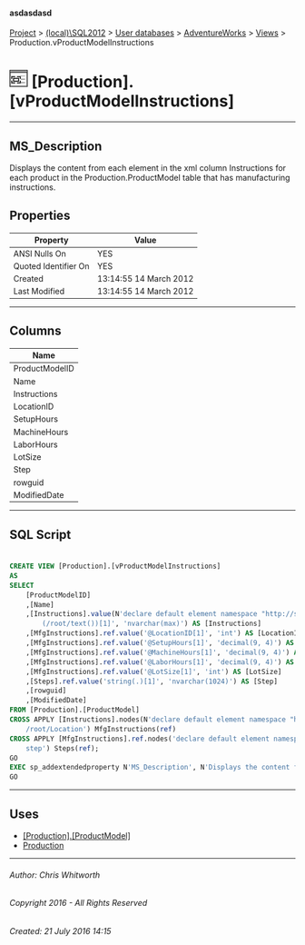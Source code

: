 #### asdasdasd

[Project](../../../../index.md) > [(local)\\SQL2012](../../../index.md) > [User databases](../../index.md) > [AdventureWorks](../index.md) > [Views](Views.md) > Production.vProductModelInstructions

# ![Views](../../../../Images/View32.png) [Production].[vProductModelInstructions]

---

## <a name="#description"></a>MS_Description

Displays the content from each element in the xml column Instructions for each product in the Production.ProductModel table that has manufacturing instructions.

## <a name="#properties"></a>Properties

| Property | Value |
|---|---|
| ANSI Nulls On | YES |
| Quoted Identifier On | YES |
| Created | 13:14:55 14 March 2012 |
| Last Modified | 13:14:55 14 March 2012 |


---

## <a name="#columns"></a>Columns

| Name |
|---|
| ProductModelID |
| Name |
| Instructions |
| LocationID |
| SetupHours |
| MachineHours |
| LaborHours |
| LotSize |
| Step |
| rowguid |
| ModifiedDate |


---

## <a name="#sqlscript"></a>SQL Script

```sql

CREATE VIEW [Production].[vProductModelInstructions] 
AS 
SELECT 
    [ProductModelID] 
    ,[Name] 
    ,[Instructions].value(N'declare default element namespace "http://schemas.microsoft.com/sqlserver/2004/07/adventure-works/ProductModelManuInstructions"; 
        (/root/text())[1]', 'nvarchar(max)') AS [Instructions] 
    ,[MfgInstructions].ref.value('@LocationID[1]', 'int') AS [LocationID] 
    ,[MfgInstructions].ref.value('@SetupHours[1]', 'decimal(9, 4)') AS [SetupHours] 
    ,[MfgInstructions].ref.value('@MachineHours[1]', 'decimal(9, 4)') AS [MachineHours] 
    ,[MfgInstructions].ref.value('@LaborHours[1]', 'decimal(9, 4)') AS [LaborHours] 
    ,[MfgInstructions].ref.value('@LotSize[1]', 'int') AS [LotSize] 
    ,[Steps].ref.value('string(.)[1]', 'nvarchar(1024)') AS [Step] 
    ,[rowguid] 
    ,[ModifiedDate]
FROM [Production].[ProductModel] 
CROSS APPLY [Instructions].nodes(N'declare default element namespace "http://schemas.microsoft.com/sqlserver/2004/07/adventure-works/ProductModelManuInstructions"; 
    /root/Location') MfgInstructions(ref)
CROSS APPLY [MfgInstructions].ref.nodes('declare default element namespace "http://schemas.microsoft.com/sqlserver/2004/07/adventure-works/ProductModelManuInstructions"; 
    step') Steps(ref);
GO
EXEC sp_addextendedproperty N'MS_Description', N'Displays the content from each element in the xml column Instructions for each product in the Production.ProductModel table that has manufacturing instructions.', 'SCHEMA', N'Production', 'VIEW', N'vProductModelInstructions', NULL, NULL
GO

```


---

## <a name="#uses"></a>Uses

* [[Production].[ProductModel]](../Tables/ProductModel.md)
* [Production](../Security/Schemas/Production.md)


---

###### Author:  Chris Whitworth

###### Copyright 2016 - All Rights Reserved

###### Created: 21 July 2016 14:15

